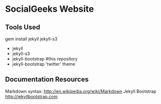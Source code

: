 # SocialGeeks Website
## Tools Used
gem install jekyll jekyll-s3

 * jekyll
 * jekyll-s3
 * jekyll-bootstrap #this repository
 * jekyll-bootstrap 'twitter' theme

## Documentation Resources
Markdown syntax: <http://en.wikipedia.org/wiki/Markdown>
Jekyll Bootstrap
<http://jekyllbootstrap.com>

